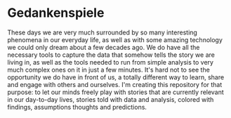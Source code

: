 # Gedankenspiele
These days we are very much surrounded by so many interesting phenomena in our everyday life, as well as with some amazing technology we could only dream about a few decades ago. We do have all the necessary tools to capture the data that somehow tells the story we are living in, as well as the tools needed to run from simple analysis to very much complex ones on it in just a few minutes. It's hard not to see the opportunity we do have in front of us, a totally different way to learn, share and engage with others and ourselves. I'm creating this repository for that purpose: to let our minds freely play with stories that are currently relevant in our day-to-day lives, stories told with data and analysis, colored with findings, assumptions thoughts and predictions.
